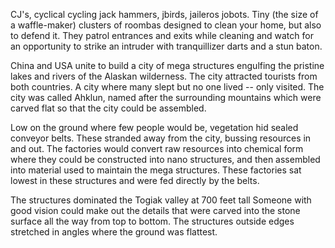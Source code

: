 CJ's, cyclical cycling jack hammers, jbirds, jaileros jobots. Tiny (the size of a waffle-maker) clusters of roombas designed to clean your home, but also to defend it. They patrol entrances and exits while cleaning and watch for an opportunity to strike an intruder with tranquillizer darts and a stun baton.

China and USA unite to build a city of mega structures engulfing the pristine lakes and rivers of the Alaskan wilderness. The city attracted tourists from both countries. A city where many slept but no one lived -- only visited. The city was called Ahklun, named after the surrounding mountains which were carved flat so that the city could be assembled.

Low on the ground where few people would be, vegetation hid sealed conveyor belts. These stranded away from the city, bussing resources in and out. The factories would convert raw resources into chemical form where they could be constructed into nano structures, and then assembled into material used to maintain the mega structures. These factories sat lowest in these structures and were fed directly by the belts.

The structures dominated the Togiak valley at 700 feet tall Someone with good vision could make out the details that were carved into the stone surface all the way from top to bottom. The structures outside edges stretched in angles where the ground was flattest.